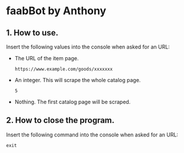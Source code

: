 # faabBot by Anthony

## 1. How to use.
Insert the following values into the console when asked for an URL:
- The URL of the item page. 
  ```
  https://www.example.com/goods/xxxxxxx
  ```
- An integer. This will scrape the whole catalog page.
  ```
  5
  ```
- Nothing. The first catalog page will be scraped.

## 2. How to close the program.
Insert the following command into the console when asked for an URL:
  ```
  exit
  ```
